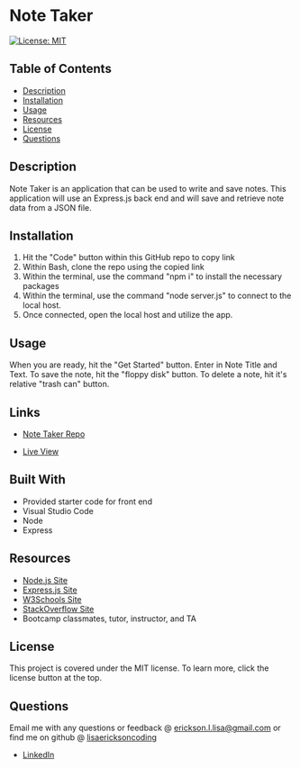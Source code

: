 # Note Taker

  [![License: MIT](https://img.shields.io/badge/License-MIT-yellow.svg)](https://opensource.org/licenses/MIT)

  ## Table of Contents
  * [Description](#description)
  * [Installation](#installation)
  * [Usage](#usage)
  * [Resources](#resources)
  * [License](#license)
  * [Questions](#questions)

## Description 
  Note Taker is an application that can be used to write and save notes. This application will use an Express.js back end and will save and retrieve note data from a JSON file.


## Installation
1. Hit the "Code" button within this GitHub repo to copy link
2. Within Bash, clone the repo using the copied link
3. Within the terminal, use the command "npm i" to install the necessary packages
4. Within the terminal, use the command "node server.js" to connect to the local host. 
5. Once connected, open the local host and utilize the app. 

## Usage
When you are ready, hit the "Get Started" button. 
Enter in Note Title and Text.
To save the note, hit the "floppy disk" button. 
To delete a note, hit it's relative "trash can" button. 

## Links

- [Note Taker Repo](https://github.com/lisaericksoncoding/Note_Taker "Note Taker Repo")

- [Live View](https://lisaericksoncoding.github.io/Note_Taker "Live View")

## Built With
- Provided starter code for front end
- Visual Studio Code
- Node
- Express

## Resources
- [Node.js Site](https://nodejs.org/en/ "Node.js")
- [Express.js Site](https://expressjs.com/ "Express.js")
- [W3Schools Site](https://www.w3schools.com "W3Schools")
- [StackOverflow Site](https://stackoverflow.com/ "Stack Overflow")
- Bootcamp classmates, tutor, instructor, and TA

## License
This project is covered under the MIT license. To learn more, click the license button at the top.

## Questions 
Email me with any questions or feedback @ erickson.l.lisa@gmail.com or find me on github @ [lisaericksoncoding](https://github.com/lisaericksoncoding)
- [LinkedIn](https://www.linkedin.com/in/lisalerickson/ "Lisa Erickson")
